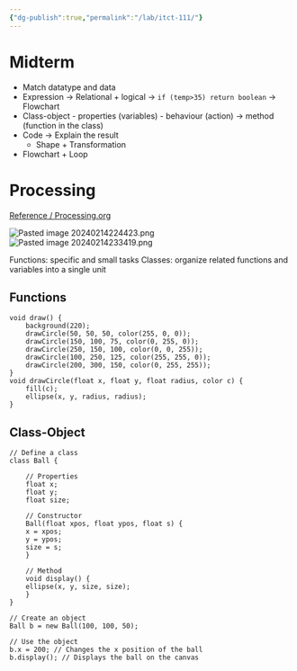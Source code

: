 ```yaml
---
{"dg-publish":true,"permalink":"/lab/itct-111/"}
---
```


# Midterm
- Match datatype and data
- Expression → Relational + logical → `if (temp>35) return boolean` → Flowchart
- Class-object
		- properties (variables)
		- behaviour (action) → method (function in the class)
- Code → Explain the result
	- Shape + Transformation
- Flowchart + Loop

# Processing

[Reference / Processing.org](https://processing.org/reference/)

![Pasted image 20240214224423.png](/img/user/Utilities/Attachments/Pasted%20image%2020240214224423.png)
![Pasted image 20240214233419.png](/img/user/Utilities/Attachments/Pasted%20image%2020240214233419.png)

Functions: specific and small tasks
Classes: organize related functions and variables into a single unit

## Functions
```processing
void draw() {
	background(220);
	drawCircle(50, 50, 50, color(255, 0, 0));
	drawCircle(150, 100, 75, color(0, 255, 0));
	drawCircle(250, 150, 100, color(0, 0, 255));
	drawCircle(100, 250, 125, color(255, 255, 0));
	drawCircle(200, 300, 150, color(0, 255, 255));
}
void drawCircle(float x, float y, float radius, color c) {
	fill(c);
	ellipse(x, y, radius, radius);
}
```
## Class-Object

```processing
// Define a class
class Ball {

	// Properties
	float x;
	float y;
	float size;

	// Constructor
	Ball(float xpos, float ypos, float s) {
	x = xpos;
	y = ypos;
	size = s;
	}

	// Method 
	void display() {
	ellipse(x, y, size, size);
	}
}
```

```processing
// Create an object
Ball b = new Ball(100, 100, 50);
```

```processing
// Use the object
b.x = 200; // Changes the x position of the ball
b.display(); // Displays the ball on the canvas
```
